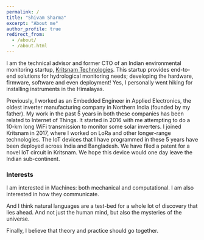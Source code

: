 ```yaml
---
permalink: /
title: "Shivam Sharma"
excerpt: "About me"
author_profile: true
redirect_from: 
  - /about/
  - /about.html
---
```


I am the technical advisor and former CTO of an Indian environmental monitoring startup, [Kritsnam Technologies](http://www.kritsnam.in). This startup provides end-to-end solutions for hydrological monitoring needs; developing the hardware, firmware, software and even deployment! Yes, I personally went hiking for installing instruments in the Himalayas.

Previously, I worked as an Embedded Engineer in Applied Electronics, the oldest inverter manufacturing company in Northern India (founded by my father). My work in the past 5 years in both these companies has been related to Internet of Things. It started in 2016 with me attempting to do a 10-km long WiFi transmission to monitor some solar inverters. I joined Kritsnam in 2017, where I worked on LoRa and other longer-range technologies. The IoT devices that I have programmed in these 5 years have been deployed across India and Bangladesh. We have filed a patent for a novel IoT circuit in Kritsnam. We hope this device would one day leave the Indian sub-continent.

### Interests

I am interested in Machines: both mechanical and computational. I am also interested in how they communicate.

And I think natural languages are a test-bed for a whole lot of discovery that lies ahead. And not just the human mind, but also the mysteries of the universe.

Finally, I believe that theory and practice should go together.

